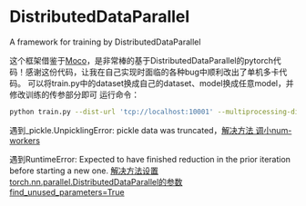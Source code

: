 # DistributedDataParallel
A framework for training by DistributedDataParallel

这个框架借鉴于[Moco](https://github.com/facebookresearch/moco)，是非常棒的基于DistributedDataParallel的pytorch代码！感谢这份代码，让我在自己实现时面临的各种bug中顺利改出了单机多卡代码。
可以将train.py中的dataset换成自己的dataset、model换成任意model，并修改训练的传参部分即可
运行命令：
```bash
python train.py --dist-url 'tcp://localhost:10001' --multiprocessing-distributed --world-size 1 --rank 0 
```

遇到_pickle.UnpicklingError: pickle data was truncated，[解决方法 调小num-workers](https://blog.csdn.net/leo0308/articyle/details/123585400)

遇到RuntimeError: Expected to have finished reduction in the prior iteration before starting a new one.
[解决方法设置torch.nn.parallel.DistributedDataParallel的参数find_unused_parameters=True](https://blog.csdn.net/weixin_44966641/article/details/120385212)
